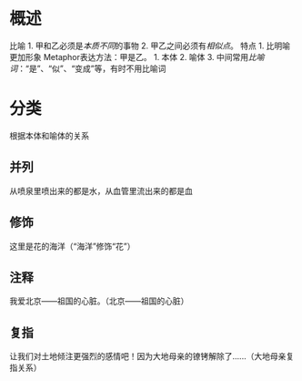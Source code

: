 # 概述
比喻
	1. 甲和乙必须是*本质不同*的事物 
	2. 甲乙之间必须有*相似点*。
特点
	1. 比明喻更加形象
Metaphor表达方法：甲是乙。
	1. 本体
	2. 喻体
	3. 中间常用*比喻词*：“是”、“似”、“变成”等，有时不用比喻词

# 分类
根据本体和喻体的关系
## 并列
从喷泉里喷出来的都是水，从血管里流出来的都是血
## 修饰
这里是花的海洋（“海洋”修饰“花”）
## 注释
我爱北京——祖国的心脏。（北京——祖国的心脏）
## 复指
让我们对土地倾注更强烈的感情吧！因为大地母亲的镣铐解除了......（大地母亲复指关系）